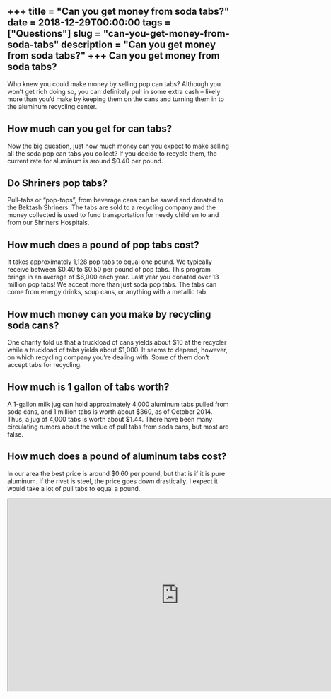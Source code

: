 +++
title = "Can you get money from soda tabs?"
date = 2018-12-29T00:00:00
tags = ["Questions"]
slug = "can-you-get-money-from-soda-tabs"
description = "Can you get money from soda tabs?"
+++
Can you get money from soda tabs?
---------------------------------

Who knew you could make money by selling pop can tabs? Although you won’t get rich doing so, you can definitely pull in some extra cash – likely more than you’d make by keeping them on the cans and turning them in to the aluminum recycling center.

How much can you get for can tabs?
----------------------------------

Now the big question, just how much money can you expect to make selling all the soda pop can tabs you collect? If you decide to recycle them, the current rate for aluminum is around $0.40 per pound.

Do Shriners pop tabs?
---------------------

Pull-tabs or “pop-tops”, from beverage cans can be saved and donated to the Bektash Shriners. The tabs are sold to a recycling company and the money collected is used to fund transportation for needy children to and from our Shriners Hospitals.

How much does a pound of pop tabs cost?
---------------------------------------

It takes approximately 1,128 pop tabs to equal one pound. We typically receive between $0.40 to $0.50 per pound of pop tabs. This program brings in an average of $6,000 each year. Last year you donated over 13 million pop tabs! We accept more than just soda pop tabs. The tabs can come from energy drinks, soup cans, or anything with a metallic tab.

How much money can you make by recycling soda cans?
---------------------------------------------------

One charity told us that a truckload of cans yields about $10 at the recycler while a truckload of tabs yields about $1,000. It seems to depend, however, on which recycling company you’re dealing with. Some of them don’t accept tabs for recycling.

How much is 1 gallon of tabs worth?
-----------------------------------

A 1-gallon milk jug can hold approximately 4,000 aluminum tabs pulled from soda cans, and 1 million tabs is worth about $360, as of October 2014. Thus, a jug of 4,000 tabs is worth about $1.44. There have been many circulating rumors about the value of pull tabs from soda cans, but most are false.

How much does a pound of aluminum tabs cost?
--------------------------------------------

In our area the best price is around $0.60 per pound, but that is if it is pure aluminum. If the rivet is steel, the price goes down drastically. I expect it would take a lot of pull tabs to equal a pound.

<iframe allow="accelerometer; autoplay; clipboard-write; encrypted-media; gyroscope; picture-in-picture" allowfullscreen="" class="__youtube_prefs__  epyt-is-override  no-lazyload" data-no-lazy="1" data-origheight="433" data-origwidth="770" data-skipgform_ajax_framebjll="" height="433" id="_ytid_52710" loading="lazy" src="https://www.youtube.com/embed/Z2gjGSr0KSk?enablejsapi=1&autoplay=0&cc_load_policy=0&cc_lang_pref=&iv_load_policy=1&loop=0&modestbranding=0&rel=1&fs=1&playsinline=0&autohide=2&theme=dark&color=red&controls=1&" title="YouTube player" width="770"></iframe>